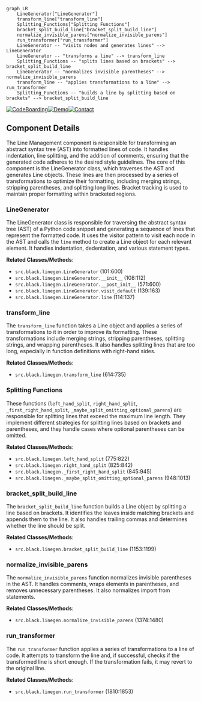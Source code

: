 ```mermaid
graph LR
    LineGenerator["LineGenerator"]
    transform_line["transform_line"]
    Splitting_Functions["Splitting Functions"]
    bracket_split_build_line["bracket_split_build_line"]
    normalize_invisible_parens["normalize_invisible_parens"]
    run_transformer["run_transformer"]
    LineGenerator -- "visits nodes and generates lines" --> LineGenerator
    LineGenerator -- "transforms a line" --> transform_line
    Splitting_Functions -- "splits lines based on brackets" --> bracket_split_build_line
    LineGenerator -- "normalizes invisible parentheses" --> normalize_invisible_parens
    transform_line -- "applies transformations to a line" --> run_transformer
    Splitting_Functions -- "builds a line by splitting based on brackets" --> bracket_split_build_line
```
[![CodeBoarding](https://img.shields.io/badge/Generated%20by-CodeBoarding-9cf?style=flat-square)](https://github.com/CodeBoarding/CodeBoarding)[![Demo](https://img.shields.io/badge/Try%20our-Demo-blue?style=flat-square)](https://www.codeboarding.org/demo)[![Contact](https://img.shields.io/badge/Contact%20us%20-%20codeboarding@gmail.com-lightgrey?style=flat-square)](mailto:codeboarding@gmail.com)

## Component Details

The Line Management component is responsible for transforming an abstract syntax tree (AST) into formatted lines of code. It handles indentation, line splitting, and the addition of comments, ensuring that the generated code adheres to the desired style guidelines. The core of this component is the LineGenerator class, which traverses the AST and generates Line objects. These lines are then processed by a series of transformations to optimize their formatting, including merging strings, stripping parentheses, and splitting long lines. Bracket tracking is used to maintain proper formatting within bracketed regions.

### LineGenerator
The LineGenerator class is responsible for traversing the abstract syntax tree (AST) of a Python code snippet and generating a sequence of lines that represent the formatted code. It uses the visitor pattern to visit each node in the AST and calls the `line` method to create a Line object for each relevant element. It handles indentation, dedentation, and various statement types.


**Related Classes/Methods**:

- `src.black.linegen.LineGenerator` (101:600)
- `src.black.linegen.LineGenerator.__init__` (108:112)
- `src.black.linegen.LineGenerator.__post_init__` (571:600)
- `src.black.linegen.LineGenerator.visit_default` (139:163)
- `src.black.linegen.LineGenerator.line` (114:137)


### transform_line
The `transform_line` function takes a Line object and applies a series of transformations to it in order to improve its formatting. These transformations include merging strings, stripping parentheses, splitting strings, and wrapping parentheses. It also handles splitting lines that are too long, especially in function definitions with right-hand sides.


**Related Classes/Methods**:

- `src.black.linegen.transform_line` (614:735)


### Splitting Functions
These functions (`left_hand_split`, `right_hand_split`, `_first_right_hand_split`, `_maybe_split_omitting_optional_parens`) are responsible for splitting lines that exceed the maximum line length. They implement different strategies for splitting lines based on brackets and parentheses, and they handle cases where optional parentheses can be omitted.


**Related Classes/Methods**:

- `src.black.linegen.left_hand_split` (775:822)
- `src.black.linegen.right_hand_split` (825:842)
- `src.black.linegen._first_right_hand_split` (845:945)
- `src.black.linegen._maybe_split_omitting_optional_parens` (948:1013)


### bracket_split_build_line
The `bracket_split_build_line` function builds a Line object by splitting a line based on brackets. It identifies the leaves inside matching brackets and appends them to the line. It also handles trailing commas and determines whether the line should be split.


**Related Classes/Methods**:

- `src.black.linegen.bracket_split_build_line` (1153:1199)


### normalize_invisible_parens
The `normalize_invisible_parens` function normalizes invisible parentheses in the AST. It handles comments, wraps elements in parentheses, and removes unnecessary parentheses. It also normalizes import from statements.


**Related Classes/Methods**:

- `src.black.linegen.normalize_invisible_parens` (1374:1480)


### run_transformer
The `run_transformer` function applies a series of transformations to a line of code. It attempts to transform the line and, if successful, checks if the transformed line is short enough. If the transformation fails, it may revert to the original line.


**Related Classes/Methods**:

- `src.black.linegen.run_transformer` (1810:1853)